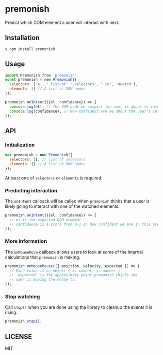 # premonish
Predict which DOM element a user will interact with next.


## Installation

```
$ npm install premonish
```

## Usage

```js
import Premonish from 'premonish';
const premonish = new Premonish({
  selectors: ['a', '.list-of' '.selectors', '.to', '#watch'],
  elements: [] // A list of DOM nodes
});

premonish.onIntent(({el, confidence}) => {
  console.log(el); // The DOM node we suspect the user is about to interact with.
  console.log(confidence); // How confident are we about the user's intention? Scale 0-1
});
```

## API

### Initialization

```js
var premonish = new Premonish({
  selectors: [], // list of selectors
  elements: [] // A list of DOM nodes
});
```

At least one of `selectors` or `elements` is required.

### Predicting interaction

The `onIntent` callback will be called when `premonish` thinks that a user is likely going to interact with
one of the watched elements.

```js
premonish.onIntent(({el, confidence}) => {
  // el is the expected DOM element
  // confidence is a score from 0-1 on how confident we are in this prediction.
});
```

### More information

The `onMouseMove` callback allows users to look at some of the internal calculations that `premonish` is making.

```js
premonish.onMouseMouse(({ position, velocity, expected }) => {
  // Each value is an object { x: number, y: number }.
  // `expected` is the approximate point premonish thinks the
  // user is moving the mouse to.
});
```

### Stop watching

Call `stop()` when you are done using the library to cleanup the events it is using.

```js
premonish.stop();
```

## LICENSE

MIT